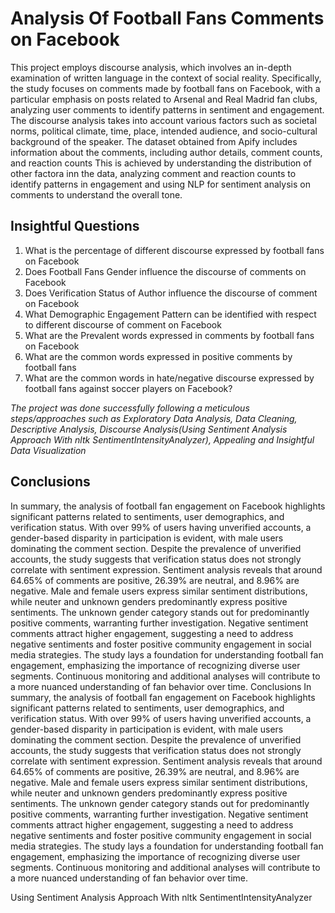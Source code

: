 # Analysis Of Football Fans Comments on Facebook
This project employs discourse analysis, which involves an in-depth examination of written language in the context of social reality. Specifically, the study focuses on comments made by football fans on Facebook, with a particular emphasis on posts related to Arsenal and Real Madrid fan clubs, analyzing user comments to identify patterns in sentiment and engagement. The discourse analysis takes into account various factors such as societal norms, political climate, time, place, intended audience, and socio-cultural background of the speaker. The dataset obtained from Apify includes information about the comments, including author details, comment counts, and reaction counts
This is achieved by understanding the distribution of other factora inn the data, analyzing comment and reaction counts to identify patterns in engagement and using NLP for sentiment analysis on comments to understand the overall tone.

## Insightful Questions

1. What is the percentage of different discourse expressed by football fans on Facebook
2. Does Football Fans Gender influence the discourse of comments on Facebook
3. Does Verification Status of Author influence the discourse of comment on Facebook
4. What Demographic Engagement Pattern can be identified with respect to different discourse of comment on Facebook
5. What are the Prevalent words expressed in comments by football fans on Facebook
6. What are the common words expressed in positive comments by football fans
7. What are the common words in hate/negative discourse expressed by football fans against soccer players on Facebook?

*The project was done successfully following a meticulous steps/approaches such as Exploratory Data Analysis, Data Cleaning, Descriptive Analysis, Discourse Analysis(Using Sentiment Analysis Approach With nltk SentimentIntensityAnalyzer), Appealing and Insightful Data Visualization*

## Conclusions
In summary, the analysis of football fan engagement on Facebook highlights significant patterns related to sentiments, user demographics, and verification status. With over 99% of users having unverified accounts, a gender-based disparity in participation is evident, with male users dominating the comment section. Despite the prevalence of unverified accounts, the study suggests that verification status does not strongly correlate with sentiment expression.
Sentiment analysis reveals that around 64.65% of comments are positive, 26.39% are neutral, and 8.96% are negative. Male and female users express similar sentiment distributions, while neuter and unknown genders predominantly express positive sentiments.
The unknown gender category stands out for predominantly positive comments, warranting further investigation. Negative sentiment comments attract higher engagement, suggesting a need to address negative sentiments and foster positive community engagement in social media strategies.
The study lays a foundation for understanding football fan engagement, emphasizing the importance of recognizing diverse user segments. Continuous monitoring and additional analyses will contribute to a more nuanced understanding of fan behavior over time.
Conclusions
In summary, the analysis of football fan engagement on Facebook highlights significant patterns related to sentiments, user demographics, and verification status. With over 99% of users having unverified accounts, a gender-based disparity in participation is evident, with male users dominating the comment section. Despite the prevalence of unverified accounts, the study suggests that verification status does not strongly correlate with sentiment expression.
Sentiment analysis reveals that around 64.65% of comments are positive, 26.39% are neutral, and 8.96% are negative. Male and female users express similar sentiment distributions, while neuter and unknown genders predominantly express positive sentiments.
The unknown gender category stands out for predominantly positive comments, warranting further investigation. Negative sentiment comments attract higher engagement, suggesting a need to address negative sentiments and foster positive community engagement in social media strategies.
The study lays a foundation for understanding football fan engagement, emphasizing the importance of recognizing diverse user segments. Continuous monitoring and additional analyses will contribute to a more nuanced understanding of fan behavior over time.

Using Sentiment Analysis Approach With nltk SentimentIntensityAnalyzer

